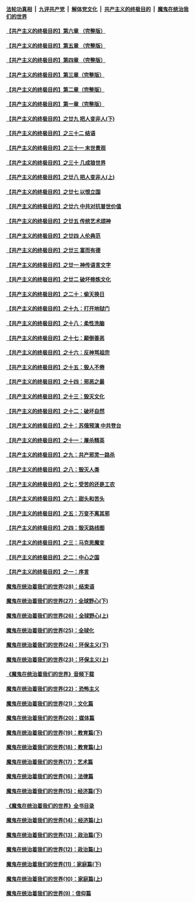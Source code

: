 

####  [法轮功真相](../../../../basic/blob/master/README.md?t=05181601) &nbsp;|&nbsp; [九评共产党](../../../../9ping.md/blob/master/README.md?t=05181601) &nbsp;|&nbsp; [解体党文化](../../../../jtdwh.md/blob/master/README.md?t=05181601)  &nbsp;|&nbsp; [共产主义的终极目的](../../../../gczydzjmd.md/blob/master/README.md?t=05181601) &nbsp;|&nbsp; [魔鬼在统治我们的世界](../../../../mgztzwmdsj.md/blob/master/README.md?t=05181601) 

#### [【共产主义的终极目的】第六章 （完整版）](../pages/nsc422/n11428913.md?t=05181601) 

#### [【共产主义的终极目的】第五章 （完整版）](../pages/nsc422/n11428912.md?t=05181601) 

#### [【共产主义的终极目的】第四章 （完整版）](../pages/nsc422/n11428907.md?t=05181601) 

#### [【共产主义的终极目的】第三章（完整版）](../pages/nsc422/n11428848.md?t=05181601) 

#### [【共产主义的终极目的】第二章（完整版）](../pages/nsc422/n11428831.md?t=05181601) 

#### [【共产主义的终极目的】第一章（完整版）](../pages/nsc422/n11417651.md?t=05181601) 

#### [【共产主义的终极目的】之廿九 把人变非人(下)](../pages/nsc422/n11344140.md?t=05181601) 

#### [【共产主义的终极目的】之三十二 结语](../pages/nsc422/n11360535.md?t=05181601) 

#### [【共产主义的终极目的】之三十一 末世景观](../pages/nsc422/n11351129.md?t=05181601) 

#### [【共产主义的终极目的】之三十 几成狼世界](../pages/nsc422/n11348280.md?t=05181601) 

#### [【共产主义的终极目的】之廿八 把人变非人(上)](../pages/nsc422/n11340492.md?t=05181601) 

#### [【共产主义的终极目的】之廿七 以恨立国](../pages/nsc422/n11336944.md?t=05181601) 

#### [【共产主义的终极目的】之廿六 中共对抗普世价值](../pages/nsc422/n11324785.md?t=05181601) 

#### [【共产主义的终极目的】之廿五 传统艺术颂神](../pages/nsc422/n11296396.md?t=05181601) 

#### [【共产主义的终极目的】之廿四 人伦典范](../pages/nsc422/n11296397.md?t=05181601) 

#### [【共产主义的终极目的】之廿三 富而有德](../pages/nsc422/n11283598.md?t=05181601) 

#### [【共产主义的终极目的】之廿一 神传语言文字](../pages/nsc422/n11263265.md?t=05181601) 

#### [【共产主义的终极目的】之廿二 破坏修炼文化](../pages/nsc422/n11245728.md?t=05181601) 

#### [【共产主义的终极目的】之二十：偷天换日](../pages/nsc422/n11238846.md?t=05181601) 

#### [【共产主义的终极目的】之十九：打开地狱门](../pages/nsc422/n11206376.md?t=05181601) 

#### [【共产主义的终极目的】之十八：柔性洗脑](../pages/nsc422/n11199994.md?t=05181601) 

#### [【共产主义的终极目的】之十七：颠倒善恶](../pages/nsc422/n11179782.md?t=05181601) 

#### [【共产主义的终极目的】之十六：反神骂祖宗](../pages/nsc422/n11166798.md?t=05181601) 

#### [【共产主义的终极目的】之十五：毁人不倦](../pages/nsc422/n11166792.md?t=05181601) 

#### [【共产主义的终极目的】之十四：邪恶之最](../pages/nsc422/n11150249.md?t=05181601) 

#### [【共产主义的终极目的】之十三：毁灭文化](../pages/nsc422/n11135227.md?t=05181601) 

#### [【共产主义的终极目的】之十二：破坏自然](../pages/nsc422/n11135214.md?t=05181601) 

#### [【共产主义的终极目的】之十：苏俄预演 中共登台](../pages/nsc422/n11118424.md?t=05181601) 

#### [【共产主义的终极目的】之十一：屠杀精英](../pages/nsc422/n11118442.md?t=05181601) 

#### [【共产主义的终极目的】之九：共产邪灵一路杀](../pages/nsc422/n11114139.md?t=05181601) 

#### [【共产主义的终极目的】之八：毁灭人类](../pages/nsc422/n11108503.md?t=05181601) 

#### [【共产主义的终极目的】之七：受苦的还是工农](../pages/nsc422/n11101809.md?t=05181601) 

#### [【共产主义的终极目的】之六：甜头和苦头](../pages/nsc422/n11096971.md?t=05181601) 

#### [【共产主义的终极目的】之五：万变不离其邪](../pages/nsc422/n11091285.md?t=05181601) 

#### [【共产主义的终极目的】之四：毁灭路线图](../pages/nsc422/n11086284.md?t=05181601) 

#### [【共产主义的终极目的】之三：马克思魔变](../pages/nsc422/n11061941.md?t=05181601) 

#### [【共产主义的终极目的】之二：中心之国](../pages/nsc422/n11047728.md?t=05181601) 

#### [【共产主义的终极目的】之一：序言](../pages/nsc422/n11086077.md?t=05181601) 

#### [魔鬼在统治着我们的世界(28)：结束语](../pages/nsc422/n10936246.md?t=05181601) 

#### [魔鬼在统治着我们的世界(27)：全球野心(下)](../pages/nsc422/n10928319.md?t=05181601) 

#### [魔鬼在统治着我们的世界(26)：全球野心(上)](../pages/nsc422/n10900318.md?t=05181601) 

#### [魔鬼在统治着我们的世界(25)：全球化](../pages/nsc422/n10788205.md?t=05181601) 

#### [魔鬼在统治着我们的世界(24)：环保主义(下)](../pages/nsc422/n10695307.md?t=05181601) 

#### [魔鬼在统治着我们的世界(23)：环保主义(上)](../pages/nsc422/n10688613.md?t=05181601) 

#### [《魔鬼在统治着我们的世界》音频下载](../pages/nsc422/n10635553.md?t=05181601) 

#### [魔鬼在统治着我们的世界(22)：恐怖主义](../pages/nsc422/n10614727.md?t=05181601) 

#### [魔鬼在统治着我们的世界(21)：文化篇](../pages/nsc422/n10597706.md?t=05181601) 

#### [魔鬼在统治着我们的世界(20)：媒体篇](../pages/nsc422/n10586579.md?t=05181601) 

#### [魔鬼在统治着我们的世界(19)：教育篇(下)](../pages/nsc422/n10564808.md?t=05181601) 

#### [魔鬼在统治着我们的世界(18)：教育篇(上)](../pages/nsc422/n10526970.md?t=05181601) 

#### [魔鬼在统治着我们的世界(17)：艺术篇](../pages/nsc422/n10499093.md?t=05181601) 

#### [魔鬼在统治着我们的世界(16)：法律篇](../pages/nsc422/n10485969.md?t=05181601) 

#### [魔鬼在统治着我们的世界(15)：经济篇(下)](../pages/nsc422/n10469975.md?t=05181601) 

#### [《魔鬼在统治着我们的世界》全书目录](../pages/nsc422/n10464261.md?t=05181601) 

#### [魔鬼在统治着我们的世界(14)：经济篇(上)](../pages/nsc422/n10457370.md?t=05181601) 

#### [魔鬼在统治着我们的世界(13)：政治篇(下)](../pages/nsc422/n10448270.md?t=05181601) 

#### [魔鬼在统治着我们的世界(12)：政治篇(上)](../pages/nsc422/n10444576.md?t=05181601) 

#### [魔鬼在统治着我们的世界(11)：家庭篇(下)](../pages/nsc422/n10440961.md?t=05181601) 

#### [魔鬼在统治着我们的世界(10)：家庭篇(上)](../pages/nsc422/n10435448.md?t=05181601) 

#### [魔鬼在统治着我们的世界(9)：信仰篇](../pages/nsc422/n10432159.md?t=05181601) 

